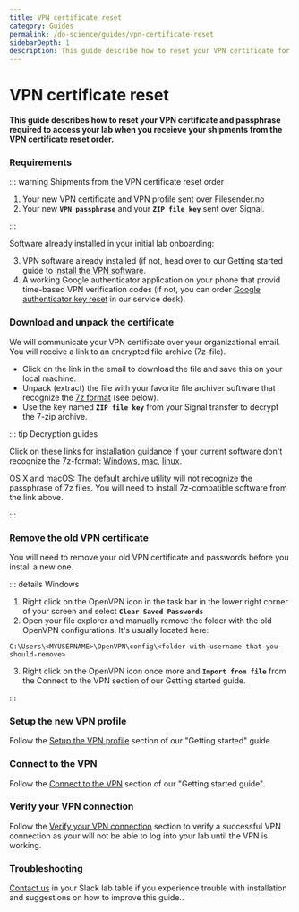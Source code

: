```yaml
---
title: VPN certificate reset
category: Guides
permalink: /do-science/guides/vpn-certificate-reset
sidebarDepth: 1
description: This guide describe how to reset your VPN certificate for HUNT Cloud.
---
```


# VPN certificate reset

**This guide describes how to reset your VPN certificate and passphrase required to access your lab when you receieve your shipments from the [VPN certificate reset](/service-desk/user-orders/#vpn-certificate-reset) order.**

### Requirements

::: warning Shipments from the VPN certificate reset order 

1. Your new VPN certificate and VPN profile sent over Filesender.no
2. Your new **`VPN passphrase`** and your **`ZIP file key`** sent over Signal.

:::

Software already installed in your initial lab onboarding: 

3. VPN software already installed (if not, head over to our Getting started guide to [install the VPN software](/getting-started/configure-vpn/#_2-1-install-the-vpn-software).
4. A working Google authenticator application on your phone that provid time-based VPN verification codes (if not, you can order [Google authenticator key reset](/service-desk/user-orders/#google-authenticator-key-reset) in our service desk).

### Download and unpack the certificate

We will communicate your VPN certificate over your organizational email. You will receive a link to an encrypted file archive (7z-file).

- Click on the link in the email to download the file and save this on your local machine.
- Unpack (extract) the file with your favorite file archiver software that recognize the [7z format](https://docs.hdc.ntnu.no/working-in-your-lab/transfer-tools/7z/) (see below).
- Use the key named **`ZIP file key`** from your Signal transfer to decrypt the 7-zip archive.

::: tip Decryption guides

Click on these links for installation guidance if your current software don't recognize the 7z-format: [Windows](https://docs.hdc.ntnu.no/working-in-your-lab/transfer-tools/7z/#windows), [mac](https://docs.hdc.ntnu.no/working-in-your-lab/transfer-tools/7z/#mac-os-x), [linux](https://www.google.no/search?q=unpack+7z+linux).

OS X and macOS: The default archive utility will not recognize the passphrase of 7z files. You will need to install 7z-compatible software from the link above.

:::

### Remove the old VPN certificate

You will need to remove your old VPN certificate and passwords before you install a new one. 

::: details Windows 

1. Right click on the OpenVPN icon in the task bar in the lower right corner of your screen and select **`Clear Saved Passwords`** 
2. Open your file explorer and manually remove the folder with the old OpenVPN configurations. It's usually located here: 

```
C:\Users\<MYUSERNAME>\OpenVPN\config\<folder-with-username-that-you-should-remove>
```

3. Right click on the OpenVPN icon once more and **`Import from file`** from the Connect to the VPN section of our Getting started guide.

:::

### Setup the new VPN profile

Follow the [Setup the VPN profile](/getting-started/configure-vpn/#_2-2-setup-the-vpn-profile) section of our "Getting started" guide. 

### Connect to the VPN

Follow the [Connect to the VPN](/getting-started/configure-vpn/#_2-3-connect-to-the-vpn) section of our "Getting started guide". 

### Verify your VPN connection

Follow the [Verify your VPN connection](/getting-started/configure-vpn/#_2-4-verify-your-vpn-connection) section to verify a successful VPN connection as your will not be able to log into your lab until the VPN is working.

### Troubleshooting

[Contact us](/contact) in your Slack lab table if you experience trouble with installation and suggestions on how to improve this guide..



